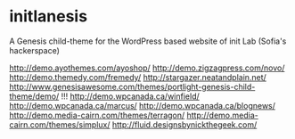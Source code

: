 initlanesis
===========

A Genesis child-theme for the WordPress based website of init Lab (Sofia's hackerspace)

http://demo.ayothemes.com/ayoshop/
http://demo.zigzagpress.com/novo/
http://demo.themedy.com/fremedy/
http://stargazer.neatandplain.net/
http://www.genesisawesome.com/themes/portlight-genesis-child-theme/demo/ !!!
http://demo.wpcanada.ca/winfield/
http://demo.wpcanada.ca/marcus/
http://demo.wpcanada.ca/blognews/
http://demo.media-cairn.com/themes/terragon/
http://demo.media-cairn.com/themes/simplux/
http://fluid.designsbynickthegeek.com/
